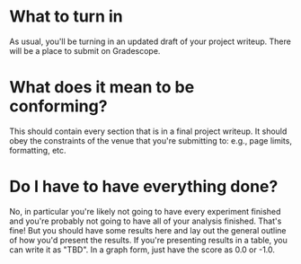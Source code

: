 
What to turn in
===============
As usual, you'll be turning in an updated draft of your project writeup.  There will be a place to submit on Gradescope.

What does it mean to be conforming?
===================================

This should contain every section that is in a final project writeup.  It should obey the constraints of the venue that you're submitting to: e.g., page limits, formatting, etc.  

Do I have to have everything done?
==================================

No, in particular you're likely not going to have every experiment finished and you're probably not going to have all of your analysis finished.  That's fine!  But you should have some results here and lay out the general outline of how you'd present the results.  If you're presenting results in a table, you can write it as "TBD".  In a graph form, just have the score as 0.0 or -1.0.
